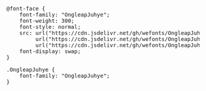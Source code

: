 <pre>
@font-face {
    font-family: "OngleapJuhye";
    font-weight: 300;
    font-style: normal;
    src: url("https://cdn.jsdelivr.net/gh/wefonts/OngleapJuhye/OngleapJuhye.woff2") format("woff2"),
         url("https://cdn.jsdelivr.net/gh/wefonts/OngleapJuhye/OngleapJuhye.woff") format("woff"),
         url("https://cdn.jsdelivr.net/gh/wefonts/OngleapJuhye/OngleapJuhye.ttf") format("truetype");
    font-display: swap;
}

.OngleapJuhye {
    font-family: "OngleapJuhye";
}
  
</pre>
